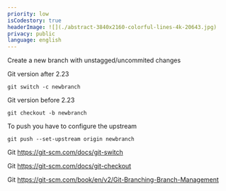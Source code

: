 ```yaml
---
priority: low
isCodestory: true
headerImage: ![](./abstract-3840x2160-colorful-lines-4k-20643.jpg)
privacy: public
language: english
---
```


 

Create a new branch with unstagged/uncommited changes

Git version after 2.23

```
git switch -c newbranch
```

Git version before 2.23

```
git checkout -b newbranch
```

To push you have to configure the upstream

```
git push --set-upstream origin newbranch
```

Git https://git-scm.com/docs/git-switch

Git https://git-scm.com/docs/git-checkout

Git https://git-scm.com/book/en/v2/Git-Branching-Branch-Management